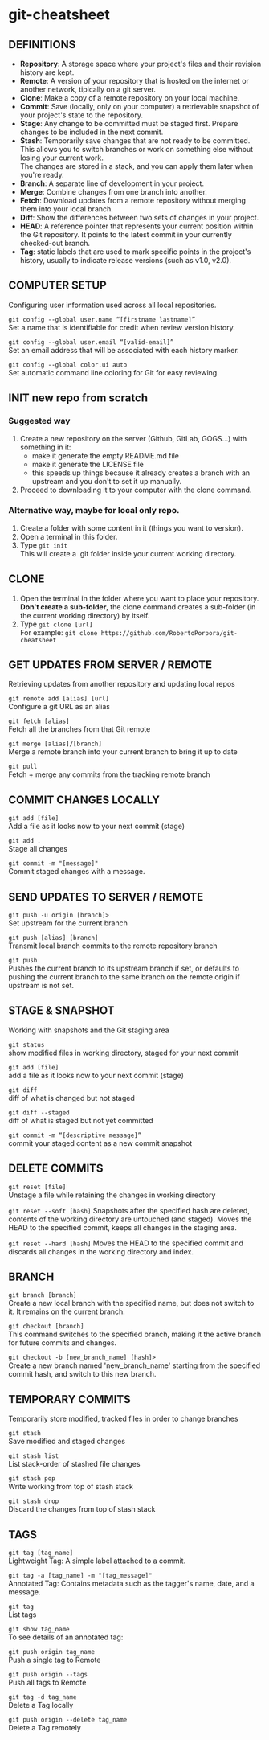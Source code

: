 # git-cheatsheet

## DEFINITIONS
- **Repository**: A storage space where your project's files and their revision history are kept.
- **Remote**: A version of your repository that is hosted on the internet or another network, tipically on a git server.
- **Clone**: Make a copy of a remote repository on your local machine.
- **Commit**: Save (locally, only on your computer) a retrievable snapshot of your project's state to the repository.
- **Stage**: Any change to be committed must be staged first. Prepare changes to be included in the next commit.
- **Stash**: Temporarily save changes that are not ready to be committed.  
	This allows you to switch branches or work on something else without losing your current work.  
	The changes are stored in a stack, and you can apply them later when you're ready.
- **Branch**: A separate line of development in your project.
- **Merge**: Combine changes from one branch into another.
- **Fetch**: Download updates from a remote repository without merging them into your local branch.
- **Diff**: Show the differences between two sets of changes in your project.
- **HEAD**: A reference pointer that represents your current position within the Git repository. It points to the latest commit in your currently checked-out branch.
- **Tag**: static labels that are used to mark specific points in the project's history, usually to indicate release versions (such as v1.0, v2.0).


## COMPUTER SETUP
Configuring user information used across all local repositories.

`git config --global user.name “[firstname lastname]”`  
Set a name that is identifiable for credit when review version history.

`git config --global user.email “[valid-email]”`  
Set an email address that will be associated with each history marker.

`git config --global color.ui auto`  
Set automatic command line coloring for Git for easy reviewing.


## INIT new repo from scratch

### Suggested way
1. Create a new repository on the server (Github, GitLab, GOGS...) with something in it:
	- make it generate the empty README.md file
	- make it generate the LICENSE file
	- this speeds up things because it already creates a branch with an upstream and you don't to set it up manually.
2. Proceed to downloading it to your computer with the clone command.


### Alternative way, maybe for local only repo.
1. Create a folder with some content in it (things you want to version).
2. Open a terminal in this folder.
3. Type `git init`  
	This will create a .git folder inside your current working directory.


## CLONE
1. Open the terminal in the folder where you want to place your repository.  
	**Don't create a sub-folder**, the clone command creates a sub-folder (in the current working directory) by itself.
2. Type `git clone [url]`  
	For example: `git clone https://github.com/RobertoPorpora/git-cheatsheet`


## GET UPDATES FROM SERVER / REMOTE
Retrieving updates from another repository and updating local repos

`git remote add [alias] [url]`  
Configure a git URL as an alias

`git fetch [alias]`  
Fetch all the branches from that Git remote

`git merge [alias]/[branch]`  
Merge a remote branch into your current branch to bring it up to date

`git pull`  
Fetch + merge any commits from the tracking remote branch


## COMMIT CHANGES LOCALLY

`git add [file]`  
Add a file as it looks now to your next commit (stage)

`git add .`  
Stage all changes

`git commit -m "[message]"`  
Commit staged changes with a message.


## SEND UPDATES TO SERVER / REMOTE

`git push -u origin [branch]>`  
Set upstream for the current branch

`git push [alias] [branch]`  
Transmit local branch commits to the remote repository branch

`git push`  
Pushes the current branch to its upstream branch if set, or defaults to pushing the current branch to the same branch on the remote origin if upstream is not set.



## STAGE & SNAPSHOT
Working with snapshots and the Git staging area

`git status`  
show modified files in working directory, staged for your next commit

`git add [file]`  
add a file as it looks now to your next commit (stage)



`git diff`  
diff of what is changed but not staged

`git diff --staged`  
diff of what is staged but not yet committed

`git commit -m “[descriptive message]”`  
commit your staged content as a new commit snapshot


## DELETE COMMITS

`git reset [file]`  
Unstage a file while retaining the changes in working directory

`git reset --soft [hash]`
Snapshots after the specified hash are deleted, contents of the working directory are untouched (and staged).
Moves the HEAD to the specified commit, keeps all changes in the staging area.

`git reset --hard [hash]`
Moves the HEAD to the specified commit and discards all changes in the working directory and index.


## BRANCH

`git branch [branch]`  
Create a new local branch with the specified name, but does not switch to it. It remains on the current branch.

`git checkout [branch]`  
This command switches to the specified branch, making it the active branch for future commits and changes.

`git checkout -b [new_branch_name] [hash]>`  
Create a new branch named 'new_branch_name' starting from the specified commit hash, and switch to this new branch.


## TEMPORARY COMMITS
Temporarily store modified, tracked files in order to change branches

`git stash`  
Save modified and staged changes

`git stash list`  
List stack-order of stashed file changes

`git stash pop`  
Write working from top of stash stack

`git stash drop`  
Discard the changes from top of stash stack


## TAGS

`git tag [tag_name]`  
Lightweight Tag: A simple label attached to a commit.

`git tag -a [tag_name] -m "[tag_message]"`  
Annotated Tag: Contains metadata such as the tagger's name, date, and a message.

`git tag`  
List tags

`git show tag_name`  
To see details of an annotated tag:

`git push origin tag_name`  
Push a single tag to Remote

`git push origin --tags`  
Push all tags to Remote

`git tag -d tag_name`  
Delete a Tag locally

`git push origin --delete tag_name`  
Delete a Tag remotely